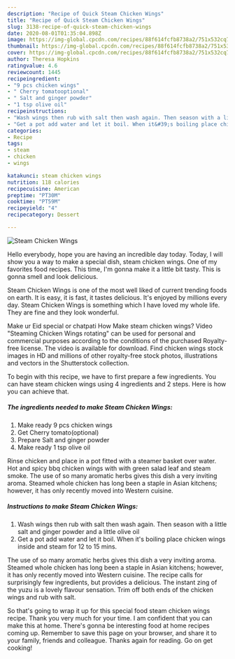 ```yaml
---
description: "Recipe of Quick Steam Chicken Wings"
title: "Recipe of Quick Steam Chicken Wings"
slug: 3138-recipe-of-quick-steam-chicken-wings
date: 2020-08-01T01:35:04.898Z
image: https://img-global.cpcdn.com/recipes/88f614fcfb8738a2/751x532cq70/steam-chicken-wings-recipe-main-photo.jpg
thumbnail: https://img-global.cpcdn.com/recipes/88f614fcfb8738a2/751x532cq70/steam-chicken-wings-recipe-main-photo.jpg
cover: https://img-global.cpcdn.com/recipes/88f614fcfb8738a2/751x532cq70/steam-chicken-wings-recipe-main-photo.jpg
author: Theresa Hopkins
ratingvalue: 4.6
reviewcount: 1445
recipeingredient:
- "9 pcs chicken wings"
- " Cherry tomatooptional"
- " Salt and ginger powder"
- "1 tsp olive oil"
recipeinstructions:
- "Wash wings then rub with salt then wash again. Then season with a little salt and ginger powder and a little olive oil"
- "Get a pot add water and let it boil. When it&#39;s boiling place chicken wings inside and steam for 12 to 15 mins."
categories:
- Recipe
tags:
- steam
- chicken
- wings

katakunci: steam chicken wings 
nutrition: 118 calories
recipecuisine: American
preptime: "PT30M"
cooktime: "PT59M"
recipeyield: "4"
recipecategory: Dessert

---
```



![Steam Chicken Wings](https://img-global.cpcdn.com/recipes/88f614fcfb8738a2/751x532cq70/steam-chicken-wings-recipe-main-photo.jpg)

Hello everybody, hope you are having an incredible day today. Today, I will show you a way to make a special dish, steam chicken wings. One of my favorites food recipes. This time, I'm gonna make it a little bit tasty. This is gonna smell and look delicious.

Steam Chicken Wings is one of the most well liked of current trending foods on earth. It is easy, it is fast, it tastes delicious. It's enjoyed by millions every day. Steam Chicken Wings is something which I have loved my whole life. They are fine and they look wonderful.

Make ur Eid special or chatpati How Make steam chicken wings? Video &#34;Steaming Chicken Wings rotating&#34; can be used for personal and commercial purposes according to the conditions of the purchased Royalty-free license. The video is available for download. Find chicken wings stock images in HD and millions of other royalty-free stock photos, illustrations and vectors in the Shutterstock collection.


To begin with this recipe, we have to first prepare a few ingredients. You can have steam chicken wings using 4 ingredients and 2 steps. Here is how you can achieve that.

<!--inarticleads1-->

##### The ingredients needed to make Steam Chicken Wings:

1. Make ready 9 pcs chicken wings
1. Get  Cherry tomato(optional)
1. Prepare  Salt and ginger powder
1. Make ready 1 tsp olive oil


Rinse chicken and place in a pot fitted with a steamer basket over water. Hot and spicy bbq chicken wings with with green salad leaf and steam smoke. The use of so many aromatic herbs gives this dish a very inviting aroma. Steamed whole chicken has long been a staple in Asian kitchens; however, it has only recently moved into Western cuisine. 

<!--inarticleads2-->

##### Instructions to make Steam Chicken Wings:

1. Wash wings then rub with salt then wash again. Then season with a little salt and ginger powder and a little olive oil
1. Get a pot add water and let it boil. When it&#39;s boiling place chicken wings inside and steam for 12 to 15 mins.


The use of so many aromatic herbs gives this dish a very inviting aroma. Steamed whole chicken has long been a staple in Asian kitchens; however, it has only recently moved into Western cuisine. The recipe calls for surprisingly few ingredients, but provides a delicious. The instant zing of the yuzu is a lovely flavour sensation. Trim off both ends of the chicken wings and rub with salt. 

So that's going to wrap it up for this special food steam chicken wings recipe. Thank you very much for your time. I am confident that you can make this at home. There's gonna be interesting food at home recipes coming up. Remember to save this page on your browser, and share it to your family, friends and colleague. Thanks again for reading. Go on get cooking!
